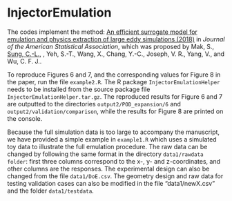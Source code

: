 # InjectorEmulation
The codes implement the method: [An efficient surrogate model for emulation and physics extraction of large eddy simulations (2018)](https://www.tandfonline.com/doi/abs/10.1080/01621459.2017.1409123) in _Journal of the American Statistical Association_, which was proposed by Mak, S., [Sung, C.-L.](https://chihli.github.io/), , Yeh, S.-T., Wang, X., Chang, Y.-C., Joseph, V. R., Yang, V., and Wu, C. F. J..

To reproduce Figures 6 and 7, and the corresponding values for Figure 8 in the paper, run the file `example2.R`. The R package `InjectorEmulationHelper` needs to be installed from the source package file `InjectorEmulationHelper.tar.gz`. The reproduced results for Figure 6 and 7 are outputted to the directories `output2/POD_expansion/6` and `output2/validation/comparison`, while the results for Figure 8 are printed on the console.  

Because the full simulation data is too large to accompany the manuscript, we have provided a simple example in `example1.R` which uses a simulated toy data to illustrate the full emulation procedure. The raw data can be changed by following the same format in the directory `data1/rawdata folder`: first three columns correspond to the x-, y- and z-coordinates, and other columns are the responses. The experimental design can also be changed from the file `data1/DoE.csv`. The geometry design and raw data for testing validation cases can also be modified in the file “data1/newX.csv” and the folder `data1/testdata`.
